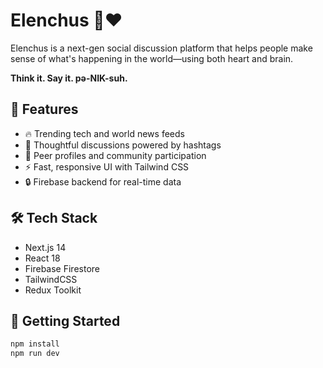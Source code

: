 # Elenchus 🧠❤️

Elenchus is a next-gen social discussion platform that helps people make sense of what's happening in the world—using both heart and brain.

**Think it. Say it. pə-NIK-suh.**

## 🚀 Features
- 🔥 Trending tech and world news feeds
- 💬 Thoughtful discussions powered by hashtags
- 👥 Peer profiles and community participation
- ⚡ Fast, responsive UI with Tailwind CSS
- 🔒 Firebase backend for real-time data

## 🛠️ Tech Stack
- Next.js 14
- React 18
- Firebase Firestore
- TailwindCSS
- Redux Toolkit

## 🧪 Getting Started

```bash
npm install
npm run dev
